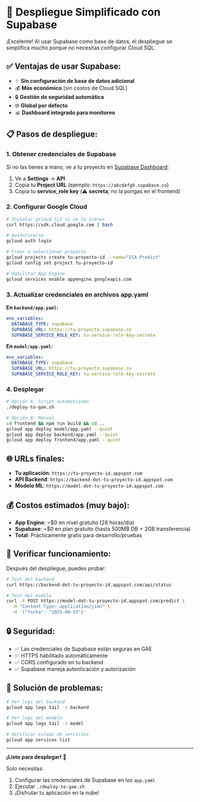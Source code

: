 # 🚀 Despliegue Simplificado con Supabase

¡Excelente! Al usar Supabase como base de datos, el despliegue se simplifica mucho porque no necesitas configurar Cloud SQL.

## ✅ Ventajas de usar Supabase:

- ✨ **Sin configuración de base de datos adicional**
- 💰 **Más económico** (sin costos de Cloud SQL)
- 🔒 **Gestión de seguridad automática**
- 🌐 **Global por defecto**
- 📊 **Dashboard integrado para monitoreo**

## 📋 Pasos de despliegue:

### 1. Obtener credenciales de Supabase

Si no las tienes a mano, ve a tu proyecto en [Supabase Dashboard](https://app.supabase.com):

1. Ve a **Settings** → **API**
2. Copia tu **Project URL** (ejemplo: `https://abcdefgh.supabase.co`)
3. Copia tu **service_role key** (⚠️ **secreta**, no la pongas en el frontend)

### 2. Configurar Google Cloud

```bash
# Instalar gcloud CLI si no lo tienes
curl https://sdk.cloud.google.com | bash

# Autenticarse
gcloud auth login

# Crear o seleccionar proyecto
gcloud projects create tu-proyecto-id --name="ICA Predict"
gcloud config set project tu-proyecto-id

# Habilitar App Engine
gcloud services enable appengine.googleapis.com
```

### 3. Actualizar credenciales en archivos app.yaml

**En `backend/app.yaml`:**
```yaml
env_variables:
  DATABASE_TYPE: supabase
  SUPABASE_URL: https://tu-proyecto.supabase.co
  SUPABASE_SERVICE_ROLE_KEY: tu-service-role-key-secreto
```

**En `model/app.yaml`:**
```yaml
env_variables:
  DATABASE_TYPE: supabase
  SUPABASE_URL: https://tu-proyecto.supabase.co
  SUPABASE_SERVICE_ROLE_KEY: tu-service-role-key-secreto
```

### 4. Desplegar

```bash
# Opción A: Script automatizado
./deploy-to-gae.sh

# Opción B: Manual
cd frontend && npm run build && cd ..
gcloud app deploy model/app.yaml --quiet
gcloud app deploy backend/app.yaml --quiet  
gcloud app deploy frontend/app.yaml --quiet
```

## 🌐 URLs finales:

- **Tu aplicación**: `https://tu-proyecto-id.appspot.com`
- **API Backend**: `https://backend-dot-tu-proyecto-id.appspot.com`
- **Modelo ML**: `https://model-dot-tu-proyecto-id.appspot.com`

## 💰 Costos estimados (muy bajo):

- **App Engine**: ~$0 en nivel gratuito (28 horas/día)
- **Supabase**: ~$0 en plan gratuito (hasta 500MB DB + 2GB transferencia)
- **Total**: Prácticamente gratis para desarrollo/pruebas

## 🔧 Verificar funcionamiento:

Después del despliegue, puedes probar:

```bash
# Test del backend
curl https://backend-dot-tu-proyecto-id.appspot.com/api/status

# Test del modelo
curl -X POST https://model-dot-tu-proyecto-id.appspot.com/predict \
  -H "Content-Type: application/json" \
  -d '{"fecha": "2025-08-15"}'
```

## 🔒 Seguridad:

- ✅ Las credenciales de Supabase están seguras en GAE
- ✅ HTTPS habilitado automáticamente
- ✅ CORS configurado en tu backend
- ✅ Supabase maneja autenticación y autorización

## 🐛 Solución de problemas:

```bash
# Ver logs del backend
gcloud app logs tail -s backend

# Ver logs del modelo
gcloud app logs tail -s model

# Verificar estado de servicios
gcloud app services list
```

---

**¡Listo para desplegar!** 🚀

Solo necesitas:
1. Configurar las credenciales de Supabase en los `app.yaml`
2. Ejecutar `./deploy-to-gae.sh`
3. ¡Disfrutar tu aplicación en la nube!
